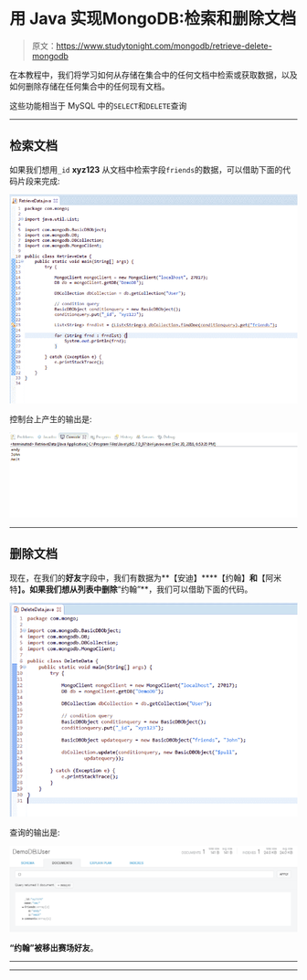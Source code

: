 # 用 Java 实现MongoDB:检索和删除文档

> 原文：<https://www.studytonight.com/mongodb/retrieve-delete-mongodb>

在本教程中，我们将学习如何从存储在集合中的任何文档中检索或获取数据，以及如何删除存储在任何集合中的任何现有文档。

这些功能相当于 MySQL 中的`SELECT`和`DELETE`查询

* * *

## 检索文档

如果我们想用`_id` **xyz123** 从文档中检索字段`friends`的数据，可以借助下面的代码片段来完成:

![Retrieve Data in MongoDB](img/4d9b96811e15d68502f7de1e150bf5cf.png)

控制台上产生的输出是:

![Retrieve Data in MongoDB](img/99e52df38cd0c7caa5d8bb3b4d930d27.png)

* * *

## 删除文档

现在，在我们的**好友**字段中，我们有数据为**【安迪】****【约翰】**和**【阿米特】**。如果我们想从列表中删除**“约翰”**，我们可以借助下面的代码。

![Delete Data in MongoDB](img/3f55fd8f1e081f648bf4ba2379587949.png)

查询的输出是:

![Delete Data in MongoDB](img/47e5dfac7bb9ea2b25284701d5e9c93c.png)

**“约翰”**被移出赛场**好友**。

* * *

* * *
